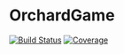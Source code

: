 # OrchardGame

[![Build Status](https://github.com/hannesbecher/OrchardGame.jl/actions/workflows/CI.yml/badge.svg?branch=main)](https://github.com/hannesbecher/OrchardGame.jl/actions/workflows/CI.yml?query=branch%3Amain)
[![Coverage](https://codecov.io/gh/hannesbecher/OrchardGame.jl/branch/main/graph/badge.svg)](https://codecov.io/gh/hannesbecher/OrchardGame.jl)
